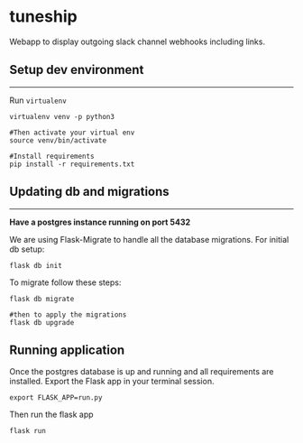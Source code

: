 # tuneship
Webapp to display outgoing slack channel webhooks including links.

## Setup dev environment
---
Run `virtualenv`

```shell
virtualenv venv -p python3

#Then activate your virtual env
source venv/bin/activate

#Install requirements
pip install -r requirements.txt
```

## Updating db and migrations
---
**Have a postgres instance running on port 5432**

We are using Flask-Migrate to handle all the database migrations.
For initial db setup:

```shell
flask db init

```
To migrate follow these steps:

```shell
flask db migrate

#then to apply the migrations
flask db upgrade

```
## Running application

Once the postgres database is up and running and all requirements are installed.
Export the Flask app in your terminal session.

```shell
export FLASK_APP=run.py
```

Then run the flask app

```shell
flask run
```



